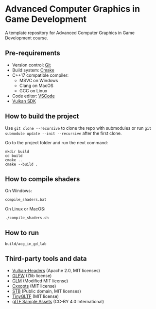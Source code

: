 # Advanced Computer Graphics in Game Development

A template repository for Advanced Computer Graphics in Game Development course.

## Pre-requirements

- Version control: [Git](https://git-scm.com)
- Build system: [Cmake](https://cmake.org)
- C++17 compatible compiler:
  - MSVC on Windows
  - Clang on MacOS
  - GCC on Linux
- Code editor: [VSCode](https://code.visualstudio.com/Download)
- [Vulkan SDK](https://www.lunarg.com/vulkan-sdk/)

## How to build the project

Use `git clone --recursive` to clone the repo with submodules or run `git submodule update --init --recursive` after the first clone.

Go to the project folder and run the next command:

```shell
mkdir build
cd build
cmake ..
cmake --build .
```

## How to compile shaders

On Windows:

```bat
compile_shaders.bat
```

On Linux or MacOS:

```shell
./compile_shaders.sh
```

## How to run

```shell
build/acg_in_gd_lab
```

## Third-party tools and data

- [Vulkan-Headers](https://github.com/KhronosGroup/Vulkan-Headers) (Apache 2.0, MIT licenses)
- [GLFW](https://www.glfw.org) (Zlib license)
- [GLM](https://glm.g-truc.net) (Modified MIT license)
- [Cxxopts](https://github.com/jarro2783/cxxopts) (MIT license)
- [STB](https://github.com/nothings/stb) (Public domain, MIT licenses)
- [TinyGLTF](https://github.com/syoyo/tinygltf) (MIT license)
- [glTF Sample Assets](https://github.com/KhronosGroup/glTF-Sample-Assets) (CC-BY 4.0 International)
